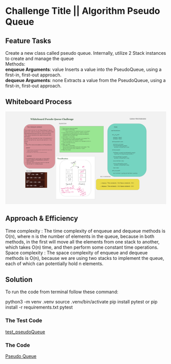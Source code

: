# Challenge Title || Algorithm Pseudo Queue
## Feature Tasks
Create a new class called pseudo queue. Internally, utilize 2 Stack instances to create and manage the queue<br>
Methods:<br>
**enqueue Arguments**: value Inserts a value into the PseudoQueue, using a first-in, first-out approach.<br>
**dequeue Arguments**: none Extracts a value from the PseudoQueue, using a first-in, first-out approach.

## Whiteboard Process

![image.png](./pseudoqueue.png)

## Approach & Efficiency

Time complexity : The time complexity of enqueue and dequeue methods is O(n), where n is the number of elements in the queue, because in both methods, in the first will move all the elements from one stack to another, which takes O(n) time, and then perform some constant time operations.
Space complexity : The space complexity of enqueue and dequeue methods is O(n), because we are using two stacks to implement the queue, each of which can potentially hold n elements.


## Solution
To run the code from terminal follow these command:

python3 -m venv .venv
source .venv/bin/activate
pip install pytest or pip install -r requirements.txt
pytest
### The Test Code 
[test_pseudoQueue](../tests/test_pseudoQueue.py)
### The Code 
[Pseudo Queue](./PseudoQueue.py)
